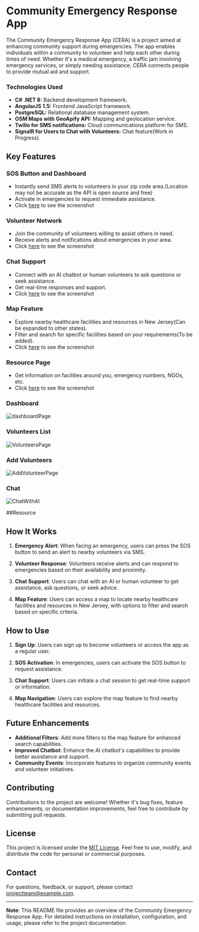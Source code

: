 # Community Emergency Response App

The Community Emergency Response App (CERA) is a project aimed at enhancing community support during emergencies. The app enables individuals within a community to volunteer and help each other during times of need. Whether it's a medical emergency, a traffic jam involving emergency services, or simply needing assistance, CERA connects people to provide mutual aid and support.

### Technologies Used

- **C# .NET 8:** Backend development framework.
- **AngularJS 1.5:** Frontend JavaScript framework.
- **PostgreSQL:** Relational database management system.
- **OSM Maps with GeoApify API:** Mapping and geolocation service.
- **Twilio for SMS notifications:** Cloud communications platform for SMS.
- **SignalR for Users to Chat with Volunteers:** Chat feature(Work in Progress).

## Key Features

### SOS Button and Dashboard 
- Instantly send SMS alerts to volunteers in your zip code area.(Location may not be accurate as the API is open source and free)
- Activate in emergencies to request immediate assistance.
- Click [here](#dashboard) to see the screenshot

### Volunteer Network
- Join the community of volunteers willing to assist others in need.
- Receive alerts and notifications about emergencies in your area.
- Click [here](#volunteers-list) to see the screenshot

### Chat Support
- Connect with an AI chatbot or human volunteers to ask questions or seek assistance.
- Get real-time responses and support.
- Click [here](#chat) to see the screenshot

### Map Feature
- Explore nearby healthcare facilities and resources in New Jersey(Can be expanded to other states).
- Filter and search for specific facilities based on your requirements(To be added).
- Click [here](#map) to see the screenshot

### Resource Page
- Get information on facilities around you, emergency numbers, NGOs, etc.
- Click [here](#resource) to see the screenshot

### Dashboard
![dashboardPage](https://github.com/MalvikaShetty/community-emergency-response-app/assets/66647891/543efcf3-876d-4e1c-bea0-1f9481e456c5)

### Volunteers List
![VolunteersPage](https://github.com/MalvikaShetty/community-emergency-response-app/assets/66647891/97648ab4-815e-43ad-9514-81ebd650a2db)

### Add Volunteers
![AddVolunteerPage](https://github.com/MalvikaShetty/community-emergency-response-app/assets/66647891/21e48596-a62f-4673-b24f-db9246f62c8e)

### Chat
![ChatWithAI](https://github.com/MalvikaShetty/community-emergency-response-app/assets/66647891/2faa3ad2-dab0-47c6-8048-34d58b4bd36e)

##Resource


## How It Works

1. **Emergency Alert**: When facing an emergency, users can press the SOS button to send an alert to nearby volunteers via SMS.

2. **Volunteer Response**: Volunteers receive alerts and can respond to emergencies based on their availability and proximity.

3. **Chat Support**: Users can chat with an AI or human volunteer to get assistance, ask questions, or seek advice.

4. **Map Feature**: Users can access a map to locate nearby healthcare facilities and resources in New Jersey, with options to filter and search based on specific criteria.

## How to Use

1. **Sign Up**: Users can sign up to become volunteers or access the app as a regular user.

2. **SOS Activation**: In emergencies, users can activate the SOS button to request assistance.

3. **Chat Support**: Users can initiate a chat session to get real-time support or information.

4. **Map Navigation**: Users can explore the map feature to find nearby healthcare facilities and resources.

## Future Enhancements

- **Additional Filters**: Add more filters to the map feature for enhanced search capabilities.
- **Improved Chatbot**: Enhance the AI chatbot's capabilities to provide better assistance and support.
- **Community Events**: Incorporate features to organize community events and volunteer initiatives.

## Contributing

Contributions to the project are welcome! Whether it's bug fixes, feature enhancements, or documentation improvements, feel free to contribute by submitting pull requests.

## License

This project is licensed under the [MIT License](LICENSE). Feel free to use, modify, and distribute the code for personal or commercial purposes.

## Contact

For questions, feedback, or support, please contact [projectteam@example.com](mailto:projectteam@example.com).

---

**Note**: This README file provides an overview of the Community Emergency Response App. For detailed instructions on installation, configuration, and usage, please refer to the project documentation.

